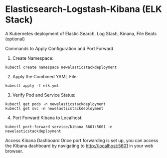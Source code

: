 # Elasticsearch-Logstash-Kibana (ELK Stack)
A Kubernetes deployment of Elastic Search, Log Stash, Kinana, File Beats (optional)


Commands to Apply Configuration and Port Forward

1. Create Namespace:

```
kubectl create namespace newelasticstackdeployment
```

2. Apply the Combined YAML File:

```
kubectl apply -f elk.yml
```

3. Verify Pod and Service Status:

```
kubectl get pods -n newelasticstackdeployment
kubectl get svc -n newelasticstackdeployment
```

4. Port Forward Kibana to Localhost:

```
kubectl port-forward service/kibana 5601:5601 -n newelasticstackdeployment
```

Access Kibana Dashboard
Once port forwarding is set up, you can access the Kibana dashboard by navigating to <http://localhost:5601> in your web browser.
